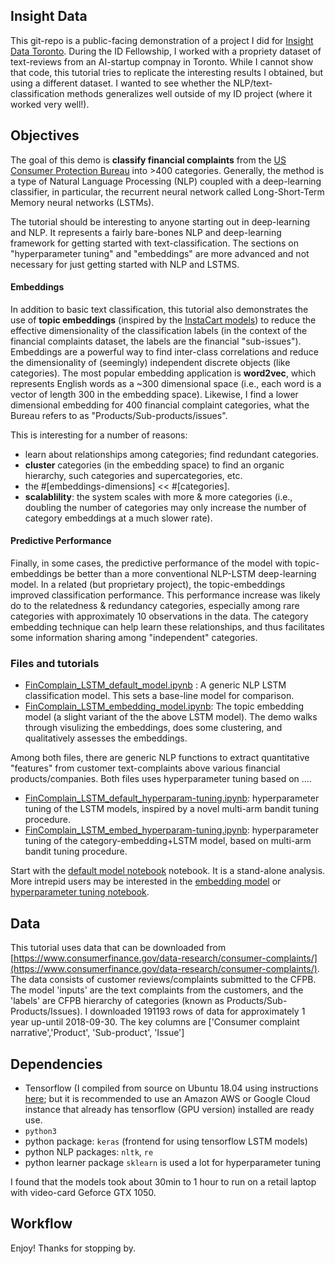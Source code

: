 ## Insight Data
This git-repo is a public-facing demonstration of a project I did for [Insight Data Toronto](https://blog.insightdatascience.com/insight-expands-to-canada-launching-artificial-intelligence-and-data-science-fellows-programs-in-e7200a5d0893). During the ID Fellowship, I worked with a propriety dataset of text-reviews from an AI-startup compnay in Toronto. While I cannot show that code, this tutorial tries to replicate the interesting results I obtained, but using a different dataset. I wanted to see whether the NLP/text-classification methods generalizes well outside of my ID project (where it worked very well!).

## Objectives
The goal of this demo is <b>classify financial complaints</b> from the [US Consumer Protection Bureau](https://www.consumerfinance.gov/data-research/consumer-complaints/) into >400 categories. Generally, the method is a type of Natural Language Processing (NLP) coupled with a deep-learning classifier, in particular, the recurrent neural network called Long-Short-Term Memory neural networks (LSTMs).

The tutorial should be interesting to anyone starting out in deep-learning and NLP. It represents a fairly bare-bones NLP and deep-learning framework for getting started with text-classification. The sections on "hyperparameter tuning" and "embeddings" are more advanced and not necessary for just getting started with NLP and LSTMS.

#### Embeddings
In addition to basic text classification, this tutorial also demonstrates the use of <b>topic embeddings</b> (inspired by the [InstaCart models](https://tech.instacart.com/deep-learning-with-emojis-not-math-660ba1ad6cdc)) to reduce the effective dimensionality of the classification labels (in the context of the financial complaints dataset, the labels are the financial "sub-issues"). Embeddings are a powerful way to find inter-class correlations and reduce the dimensionality of (seemingly) independent discrete objects (like categories). The most popular embedding application is <b>word2vec</b>, which represents English words as a ~300 dimensional space (i.e., each word is a vector of length 300 in the embedding space). Likewise, I find a lower dimensional embedding for 400 financial complaint categories, what the Bureau refers to as "Products/Sub-products/issues".

This is interesting for a number of reasons:
+ learn about relationships among categories; find redundant categories.
+ <b>cluster</b> categories (in the embedding space) to find an organic hierarchy, such categories and supercategories, etc.
+ the #[embeddings-dimensions] << #[categories]. 
+ <b>scalablility</b>: the system scales with more & more categories (i.e., doubling the number of categories may only increase the number of category embeddings at a much slower rate).

#### Predictive Performance
Finally, in some cases, the predictive performance of the model with topic-embeddings be better than a more conventional NLP-LSTM deep-learning model. In a related (but proprietary project), the topic-embeddings improved classification performance. This performance increase was likely do to the relatedness & redundancy categories, especially among rare categories with approximately 10 observations in the data. The category embedding technique can help learn these relationships, and thus facilitates some information sharing among "independent" categories.

### Files and tutorials
+ [FinComplain_LSTM_default_model.ipynb](https://github.com/faraway1nspace/NLP_topic_embeddings/blob/master/FinComplain_LSTM_default_model.ipynb) : A generic NLP LSTM classification model. This sets a base-line model for comparison.
+ [FinComplain_LSTM_embedding_model.ipynb](https://github.com/faraway1nspace/NLP_topic_embeddings/blob/master/FinComplain_LSTM_embedding_model.ipynb): The topic embedding model (a slight variant of the the above LSTM model). The demo walks through visulizing the embeddings, does some clustering, and qualitatively assesses the embeddings.

Among both files, there are generic NLP functions to extract quantitative "features" from customer text-complaints above various financial products/companies. Both files uses hyperparameter tuning based on ....

+ [FinComplain_LSTM_default_hyperparam-tuning.ipynb](https://github.com/faraway1nspace/NLP_topic_embeddings/blob/master/FinComplain_LSTM_default_hyperparam-tuning.ipynb): hyperparameter tuning of the LSTM models, inspired by a novel multi-arm bandit tuning procedure.
+ [FinComplain_LSTM_embed_hyperparam-tuning.ipynb](https://github.com/faraway1nspace/NLP_topic_embeddings/blob/master/FinComplain_LSTM_embed_hyperparam-tuning.ipynbhttps://github.com/faraway1nspace/NLP_topic_embeddings/blob/master/): hyperparameter tuning of the category-embedding+LSTM model, based on multi-arm bandit tuning procedure.

Start with the [default model notebook](https://github.com/faraway1nspace/NLP_topic_embeddings/blob/master/FinComplain_LSTM_default_model.ipynb) notebook. It is a stand-alone analysis. More intrepid users may be interested in the [embedding model](https://github.com/faraway1nspace/NLP_topic_embeddings/blob/master/FinComplain_LSTM_embedding_model.ipynb) or [hyperparameter tuning notebook](https://github.com/faraway1nspace/NLP_topic_embeddings/blob/master/FinComplain_LSTM_default_hyperparam-tuning.ipynb).

## Data 
This tutorial uses data that can be downloaded from [https://www.consumerfinance.gov/data-research/consumer-complaints/](https://www.consumerfinance.gov/data-research/consumer-complaints/). The data consists of customer reviews/complaints submitted to the CFPB. The model 'inputs' are the text complaints from the customers, and the 'labels' are CFPB hierarchy of categories (known as Products/Sub-Products/Issues). I downloaded 191193 rows of data for approximately 1 year up-until 2018-09-30. The key columns are ['Consumer complaint narrative','Product', 'Sub-product', 'Issue']

## Dependencies
+ Tensorflow (I compiled from source on Ubuntu 18.04 using instructions [here](https://medium.com/@asmello/how-to-install-tensorflow-cuda-9-1-into-ubuntu-18-04-b645e769f01d); but it is recommended to use an Amazon AWS or Google Cloud instance that already has tensorflow (GPU version) installed are ready use.
+ `python3`
+ python package: `keras` (frontend for using tensorflow LSTM models)
+ python NLP packages: `nltk`, `re`
+ python learner package `sklearn` is used a lot for hyperparameter tuning

I found that the models took about 30min to 1 hour to run on a retail laptop with video-card Geforce GTX 1050.


## Workflow


Enjoy! Thanks for stopping by.
